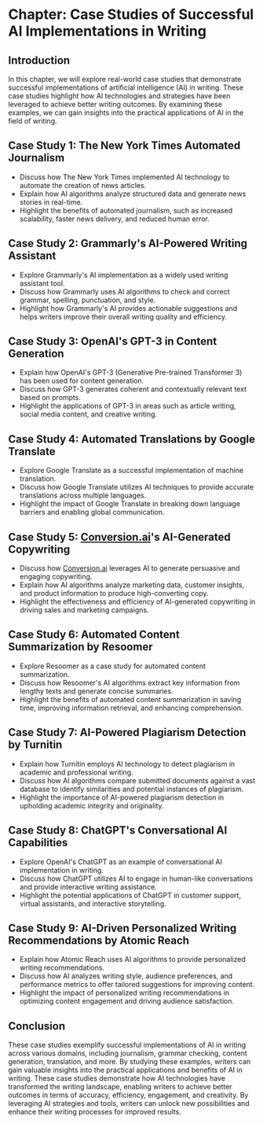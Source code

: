 Chapter: Case Studies of Successful AI Implementations in Writing
=================================================================

Introduction
------------

In this chapter, we will explore real-world case studies that demonstrate successful implementations of artificial intelligence (AI) in writing. These case studies highlight how AI technologies and strategies have been leveraged to achieve better writing outcomes. By examining these examples, we can gain insights into the practical applications of AI in the field of writing.

Case Study 1: The New York Times Automated Journalism
-----------------------------------------------------

* Discuss how The New York Times implemented AI technology to automate the creation of news articles.
* Explain how AI algorithms analyze structured data and generate news stories in real-time.
* Highlight the benefits of automated journalism, such as increased scalability, faster news delivery, and reduced human error.

Case Study 2: Grammarly's AI-Powered Writing Assistant
------------------------------------------------------

* Explore Grammarly's AI implementation as a widely used writing assistant tool.
* Discuss how Grammarly uses AI algorithms to check and correct grammar, spelling, punctuation, and style.
* Highlight how Grammarly's AI provides actionable suggestions and helps writers improve their overall writing quality and efficiency.

Case Study 3: OpenAI's GPT-3 in Content Generation
--------------------------------------------------

* Explain how OpenAI's GPT-3 (Generative Pre-trained Transformer 3) has been used for content generation.
* Discuss how GPT-3 generates coherent and contextually relevant text based on prompts.
* Highlight the applications of GPT-3 in areas such as article writing, social media content, and creative writing.

Case Study 4: Automated Translations by Google Translate
--------------------------------------------------------

* Explore Google Translate as a successful implementation of machine translation.
* Discuss how Google Translate utilizes AI techniques to provide accurate translations across multiple languages.
* Highlight the impact of Google Translate in breaking down language barriers and enabling global communication.

Case Study 5: [Conversion.ai](http://Conversion.ai)'s AI-Generated Copywriting
------------------------------------------------------------------------------

* Discuss how [Conversion.ai](http://Conversion.ai) leverages AI to generate persuasive and engaging copywriting.
* Explain how AI algorithms analyze marketing data, customer insights, and product information to produce high-converting copy.
* Highlight the effectiveness and efficiency of AI-generated copywriting in driving sales and marketing campaigns.

Case Study 6: Automated Content Summarization by Resoomer
---------------------------------------------------------

* Explore Resoomer as a case study for automated content summarization.
* Discuss how Resoomer's AI algorithms extract key information from lengthy texts and generate concise summaries.
* Highlight the benefits of automated content summarization in saving time, improving information retrieval, and enhancing comprehension.

Case Study 7: AI-Powered Plagiarism Detection by Turnitin
---------------------------------------------------------

* Explain how Turnitin employs AI technology to detect plagiarism in academic and professional writing.
* Discuss how AI algorithms compare submitted documents against a vast database to identify similarities and potential instances of plagiarism.
* Highlight the importance of AI-powered plagiarism detection in upholding academic integrity and originality.

Case Study 8: ChatGPT's Conversational AI Capabilities
------------------------------------------------------

* Explore OpenAI's ChatGPT as an example of conversational AI implementation in writing.
* Discuss how ChatGPT utilizes AI to engage in human-like conversations and provide interactive writing assistance.
* Highlight the potential applications of ChatGPT in customer support, virtual assistants, and interactive storytelling.

Case Study 9: AI-Driven Personalized Writing Recommendations by Atomic Reach
----------------------------------------------------------------------------

* Explain how Atomic Reach uses AI algorithms to provide personalized writing recommendations.
* Discuss how AI analyzes writing style, audience preferences, and performance metrics to offer tailored suggestions for improving content.
* Highlight the impact of personalized writing recommendations in optimizing content engagement and driving audience satisfaction.

Conclusion
----------

These case studies exemplify successful implementations of AI in writing across various domains, including journalism, grammar checking, content generation, translation, and more. By studying these examples, writers can gain valuable insights into the practical applications and benefits of AI in writing. These case studies demonstrate how AI technologies have transformed the writing landscape, enabling writers to achieve better outcomes in terms of accuracy, efficiency, engagement, and creativity. By leveraging AI strategies and tools, writers can unlock new possibilities and enhance their writing processes for improved results.
